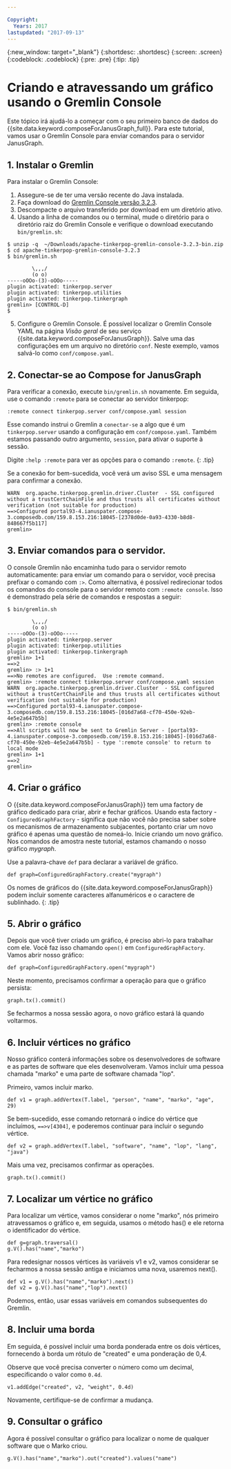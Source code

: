 ```yaml
---

Copyright:
  Years: 2017
lastupdated: "2017-09-13"
---
```


{:new_window: target="_blank"}
{:shortdesc: .shortdesc}
{:screen: .screen}
{:codeblock: .codeblock}
{:pre: .pre}
{:tip: .tip}

# Criando e atravessando um gráfico usando o Gremlin Console

Este tópico irá ajudá-lo a começar com o seu primeiro banco de dados do {{site.data.keyword.composeForJanusGraph_full}}. Para este tutorial, vamos usar o Gremlin Console para enviar comandos para o servidor JanusGraph.

## 1. Instalar o Gremlin

Para instalar o Gremlin Console:

1. Assegure-se de ter uma versão recente do Java instalada.
2. Faça download do [Gremlin Console versão 3.2.3](https://archive.apache.org/dist/tinkerpop/3.2.3/apache-tinkerpop-gremlin-console-3.2.3-bin.zip).
3. Descompacte o arquivo transferido por download em um diretório ativo.
4. Usando a linha de comandos ou o terminal, mude o diretório para o diretório raiz do Gremlin Console e verifique o download executando `bin/gremlin.sh`:

  ```text
  $ unzip -q  ~/Downloads/apache-tinkerpop-gremlin-console-3.2.3-bin.zip
  $ cd apache-tinkerpop-gremlin-console-3.2.3
  $ bin/gremlin.sh

          \,,,/
          (o o)
  -----oOOo-(3)-oOOo-----
  plugin activated: tinkerpop.server
  plugin activated: tinkerpop.utilities
  plugin activated: tinkerpop.tinkergraph
  gremlin> [CONTROL-D]                                                             $

  ```

5. Configure o Gremlin Console. É possível localizar o Gremlin Console YAML na página *Visão geral* de seu serviço {{site.data.keyword.composeForJanusGraph}}. Salve uma das configurações em um arquivo no diretório `conf`. Neste exemplo, vamos salvá-lo como `conf/compose.yaml`.
 
## 2. Conectar-se ao Compose for JanusGraph

Para verificar a conexão, execute `bin/gremlin.sh` novamente. Em seguida, use o comando `:remote` para se conectar ao servidor tinkerpop:

```text
:remote connect tinkerpop.server conf/compose.yaml session
```

Esse comando instrui o Gremlin a `conectar-se` a algo que é um `tinkerpop.server` usando a configuração em `conf/compose.yaml`. Também estamos passando outro argumento, `session`, para ativar o suporte à sessão.

Digite `:help :remote` para ver as opções para o comando `:remote`.
{: .tip}

Se a conexão for bem-sucedida, você verá um aviso SSL e uma mensagem para confirmar a conexão.

```text
WARN  org.apache.tinkerpop.gremlin.driver.Cluster  - SSL configured without a trustCertChainFile and thus trusts all certificates without verification (not suitable for production)
==>Configured portal93-4.ianuspater.compose-3.composedb.com/159.8.153.216:18045-[2378d0de-0a93-4330-b8d8-848667f5b117]
gremlin>
```

## 3. Enviar comandos para o servidor.

O console Gremlin não encaminha tudo para o servidor remoto automaticamente: para enviar um comando para o servidor, você precisa prefixar o comando com `:>`. Como alternativa, é possível redirecionar todos os comandos do console para o servidor remoto com `:remote console`. Isso é demonstrado pela série de comandos e respostas a seguir:

```text
$ bin/gremlin.sh                                                                   

        \,,,/
        (o o)
-----oOOo-(3)-oOOo-----
plugin activated: tinkerpop.server
plugin activated: tinkerpop.utilities
plugin activated: tinkerpop.tinkergraph
gremlin> 1+1
==>2
gremlin> :> 1+1
==>No remotes are configured.  Use :remote command.
gremlin> :remote connect tinkerpop.server conf/compose.yaml session
WARN  org.apache.tinkerpop.gremlin.driver.Cluster  - SSL configured without a trustCertChainFile and thus trusts all certificates without verification (not suitable for production)
==>Configured portal93-4.ianuspater.compose-3.composedb.com/159.8.153.216:18045-[016d7a68-cf70-450e-92eb-4e5e2a647b5b]
gremlin> :remote console
==>All scripts will now be sent to Gremlin Server - [portal93-4.ianuspater.compose-3.composedb.com/159.8.153.216:18045]-[016d7a68-cf70-450e-92eb-4e5e2a647b5b] - type ':remote console' to return to local mode
gremlin> 1+1
==>2
gremlin> 

```

## 4. Criar o gráfico

O {{site.data.keyword.composeForJanusGraph}} tem uma factory de gráfico dedicado para criar, abrir e fechar gráficos. Usando esta factory - `ConfiguredGraphFactory` - significa que não você não precisa saber sobre os mecanismos de armazenamento subjacentes, portanto criar um novo gráfico é apenas uma questão de nomeá-lo. Inicie criando um novo gráfico. Nos comandos de amostra neste tutorial, estamos chamando o nosso gráfico _mygraph_.

Use a palavra-chave `def` para declarar a variável de gráfico.

```
def graph=ConfiguredGraphFactory.create("mygraph")
```

Os nomes de gráficos do {{site.data.keyword.composeForJanusGraph}} podem incluir somente caracteres alfanuméricos e o caractere de sublinhado.
{: .tip}

## 5. Abrir o gráfico

Depois que você tiver criado um gráfico, é preciso abri-lo para trabalhar com ele. Você faz isso chamando `open()` em `ConfiguredGraphFactory`. Vamos abrir nosso gráfico:

```
def graph=ConfiguredGraphFactory.open("mygraph")
```

Neste momento, precisamos confirmar a operação para que o gráfico persista:

```
graph.tx().commit()
```

Se fecharmos a nossa sessão agora, o novo gráfico estará lá quando voltarmos.

## 6. Incluir vértices no gráfico

Nosso gráfico conterá informações sobre os desenvolvedores de software e as partes de software que eles desenvolveram. Vamos incluir uma pessoa chamada "marko" e uma parte de software chamada "lop".

Primeiro, vamos incluir marko.

```
def v1 = graph.addVertex(T.label, "person", "name", "marko", "age", 29)
```

Se bem-sucedido, esse comando retornará o índice do vértice que incluímos, `==>v[4304]`, e poderemos continuar para incluir o segundo vértice.

```
def v2 = graph.addVertex(T.label, "software", "name", "lop", "lang", "java")
```

Mais uma vez, precisamos confirmar as operações.

```
graph.tx().commit()
```

## 7. Localizar um vértice no gráfico

Para localizar um vértice, vamos considerar o nome "marko", nós primeiro atravessamos o gráfico e, em seguida, usamos o método has() e ele retorna o identificador do vértice.

```
def g=graph.traversal()
g.V().has("name","marko")
```

Para redesignar nossos vértices às variáveis v1 e v2, vamos considerar se fecharmos a nossa sessão antiga e iniciamos uma nova, usaremos next().

```
def v1 = g.V().has("name","marko").next()
def v2 = g.V().has("name","lop").next()
```

Podemos, então, usar essas variáveis em comandos subsequentes do Gremlin.

## 8. Incluir uma borda

Em seguida, é possível incluir uma borda ponderada entre os dois vértices, fornecendo à borda um rótulo de "created" e uma ponderação de 0,4.

Observe que você precisa converter o número como um decimal, especificando o valor como `0.4d`.

```
v1.addEdge("created", v2, "weight", 0.4d)
```

Novamente, certifique-se de confirmar a mudança.

## 9. Consultar o gráfico

Agora é possível consultar o gráfico para localizar o nome de qualquer software que o Marko criou.

```
g.V().has("name","marko").out("created").values("name")
```
